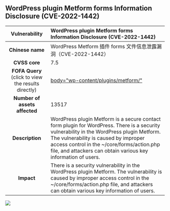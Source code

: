 ## WordPress plugin Metform forms Information Disclosure (CVE-2022-1442)

|   **Vulnerability**  | **WordPress plugin Metform forms Information Disclosure (CVE-2022-1442)**  |
| :----:   | :-----|
|  **Chinese name**  | WordPress Metform 插件 forms 文件信息泄露漏洞（CVE-2022-1442） |
| **CVSS core**  | 7.5 |
| **FOFA Query**  (click to view the results directly)| [body=\"wp-content/plugins/metform/\"]([https://xxx](https://en.fofa.info/result?qbase64=Ym9keT0id3AtY29udGVudC9wbHVnaW5zL21ldGZvcm0vIg%3D%3D)) |
| **Number of assets affected**  | 13517 |
| **Description**  | WordPress plugin Metform is a secure contact form plugin for WordPress. There is a security vulnerability in the WordPress plugin Metform. The vulnerability is caused by improper access control in the ~/core/forms/action.php file, and attackers can obtain various key information of users. |
| **Impact** | There is a security vulnerability in the WordPress plugin Metform. The vulnerability is caused by improper access control in the ~/core/forms/action.php file, and attackers can obtain various key information of users. |

![](https://s3.bmp.ovh/imgs/2023/04/12/d33ddd786b414472.gif)
